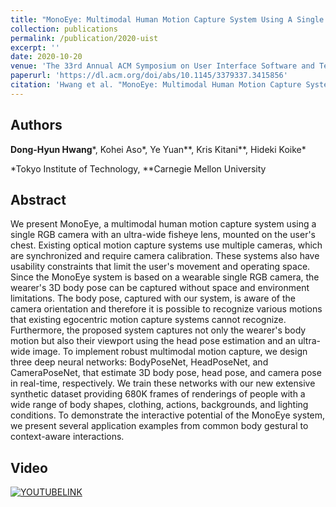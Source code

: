 ```yaml
---
title: "MonoEye: Multimodal Human Motion Capture System Using A Single Ultra-Wide Fisheye Camera"
collection: publications
permalink: /publication/2020-uist
excerpt: ''
date: 2020-10-20
venue: 'The 33rd Annual ACM Symposium on User Interface Software and Technology (ACM UIST 2020, Full paper)'
paperurl: 'https://dl.acm.org/doi/abs/10.1145/3379337.3415856'
citation: 'Hwang et al. "MonoEye: Multimodal Human Motion Capture System Using A Single Ultra-Wide Fisheye Camera." Proceedings of the 33rd Annual ACM Symposium on User Interface Software and Technology. 2020.'
---
```


## Authors
**Dong-Hyun Hwang***, Kohei Aso*, Ye Yuan**, Kris Kitani**, Hideki Koike*

*Tokyo Institute of Technology, **Carnegie Mellon University

## Abstract
We present MonoEye, a multimodal human motion capture system using a single RGB camera with an ultra-wide fisheye lens, mounted on the user's chest. Existing optical motion capture systems use multiple cameras, which are synchronized and require camera calibration. These systems also have usability constraints that limit the user's movement and operating space. Since the MonoEye system is based on a wearable single RGB camera, the wearer's 3D body pose can be captured without space and environment limitations. The body pose, captured with our system, is aware of the camera orientation and therefore it is possible to recognize various motions that existing egocentric motion capture systems cannot recognize. Furthermore, the proposed system captures not only the wearer's body motion but also their viewport using the head pose estimation and an ultra-wide image. To implement robust multimodal motion capture, we design three deep neural networks: BodyPoseNet, HeadPoseNet, and CameraPoseNet, that estimate 3D body pose, head pose, and camera pose in real-time, respectively. We train these networks with our new extensive synthetic dataset providing 680K frames of renderings of people with a wide range of body shapes, clothing, actions, backgrounds, and lighting conditions. To demonstrate the interactive potential of the MonoEye system, we present several application examples from common body gestural to context-aware interactions.

## Video
[![YOUTUBELINK](https://img.youtube.com/vi/ciDCH8cSE8A/0.jpg)](https://www.youtube.com/watch?v=ciDCH8cSE8A)
